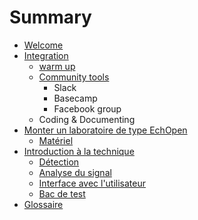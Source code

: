 # Summary

* [Welcome](README.md)
* [Integration](integration.md)
   * [warm up](warm_up.md)
   * [Community tools](community_tools.md)
       * Slack
       * Basecamp
       * Facebook group
   * Coding & Documenting
* [Monter un laboratoire de type EchOpen](monter_un_laboratoire_de_type_echopen.md)
   * [Matériel](materiel.md)
* [Introduction à la technique](intro.md/readme.md)
   * [Détection](detection.md)
   * [Analyse du signal](signal_analysis.md)
   * [Interface avec l'utilisateur](user_interfacing.md)
   * [Bac de test](bac_test.md)
* [Glossaire](glossaire.md)

